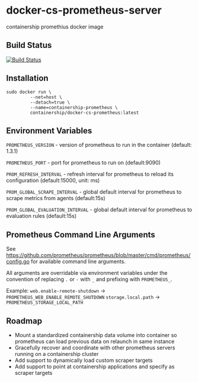 # docker-cs-prometheus-server
containership promethius docker image

## Build Status
[![Build Status](https://drone.containership.io/api/badges/containership/docker-cs-prometheus-server/status.svg)](https://drone.containership.io/containership/docker-cs-prometheus-server)

## Installation
```
sudo docker run \
         --net=host \
         --detach=true \
         --name=containership-prometheus \
         containership/docker-cs-prometheus:latest
```

## Environment Variables

`PROMETHEUS_VERSION` - version of prometheus to run in the container (default: 1.3.1)

`PROMETHEUS_PORT` - port for prometheus to run on (default:9090)

`PROM_REFRESH_INTERVAL` - refresh interval for prometheus to reload its configuration (default:15000, unit: ms)

`PROM_GLOBAL_SCRAPE_INTERVAL` - global default interval for prometheus to scrape metrics from agents (default:15s)

`PROM_GLOBAL_EVALUATION_INTERVAL` - global default interval for prometheus to evaluation rules (default:15s)

## Prometheus Command Line Arguments

See https://github.com/prometheus/prometheus/blob/master/cmd/prometheus/config.go for available command line arguments.

All arguments are overridable via environment variables under the convention of replacing `.` or `-` with `_` and prefixing with `PROMETHEUS_`.

Example:
`web.enable-remote-shutdown` -> `PROMETHEUS_WEB_ENABLE_REMOTE_SHUTDOWN`
`storage.local.path` -> `PROMETHEUS_STORAGE_LOCAL_PATH`

## Roadmap

* Mount a standardized containership data volume into container so prometheus can load previous data on relaunch in same instance
* Gracefully recover and coordinate with other prometheus servers running on a containership cluster
* Add support to dynamically load custom scraper targets
* Add support to point at containership applications and specify as scraper targets
